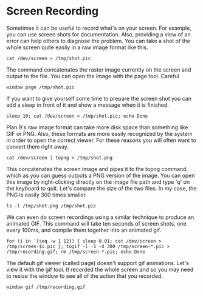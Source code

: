 Screen Recording
===

Sometimes it can be useful to record what's on your screen. For example, you can use screen shots for documentation. Also, providing a view of an error can help others to diagnose the problem. You can take a shot of the whole screen quite easily in a raw image format like this.

    cat /dev/screen > /tmp/shot.pic

The command concatenates the raster image currently on the screen and output to the file. You can open the image with the page tool. Careful 

    window page /tmp/shot.pic

If you want to give yourself some time to prepare the screen shot you can add a sleep in front of it and show a message when it is finished.

    sleep 10; cat /dev/screen > /tmp/shot.pic; echo Done

Plan 9's raw image format can take more disk space than something like GIF or PNG. Also, these formats are more easily recognized by the system in order to open the correct viewer. For these reasons you will often want to convert them right away.

    cat /dev/screen | topng > /tmp/shot.png

This concatenates the screen image and pipes it to the topng command, which as you can guess outputs a PNG version of the image. You can open this image by right-clicking directly on the image file path and type 'q' on the keyboard to quit. Let's compare the size of the two files. In my case, the PNG is easily 300 times smaller.

    ls -l /tmp/shot.png /tmp/shot.pic

We can even do screen recordings using a similar technique to produce an animated GIF. This command will take ten seconds of screen shots, one every 100ms, and compile them together into an animated gif.

    for (i in `{seq -w 1 12}) { sleep 0.01; cat /dev/screen > /tmp/screen-$i.pic }; togif -l -1 -d 300 /tmp/screen-*.pic > /tmp/recording.gif; rm /tmp/screen-*.pic; echo Done

The default gif viewer (called page) doesn't support gif animations. Let's view it with the gif tool. It recorded the whole screen and so you may need to resize the window to see all of the action that you recorded.

    window gif /tmp/recording.gif

